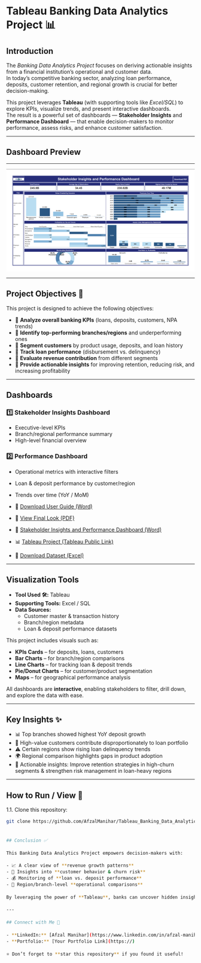 # Tableau Banking Data Analytics Project 📊  

## Introduction  

The *Banking Data Analytics Project* focuses on deriving actionable insights from a financial institution’s operational and customer data.  
In today’s competitive banking sector, analyzing loan performance, deposits, customer retention, and regional growth is crucial for better decision-making.  

This project leverages **Tableau** (with supporting tools like *Excel/SQL*) to explore KPIs, visualize trends, and present interactive dashboards.  
The result is a powerful set of dashboards — **Stakeholder Insights** and **Performance Dashboard** — that enable decision-makers to monitor performance, assess risks, and enhance customer satisfaction.  

---
## Dashboard Preview  

---
![Dashboard Preview](https://github.com/AfzalManihar/Tableau_Banking_Data_Analytics_Project/blob/main/Final_Dashboard.png)

---

## Project Objectives 🎯  

This project is designed to achieve the following objectives:  

- 📌 **Analyze overall banking KPIs** (loans, deposits, customers, NPA trends)  
- 📌 **Identify top-performing branches/regions** and underperforming ones  
- 📌 **Segment customers** by product usage, deposits, and loan history  
- 📌 **Track loan performance** (disbursement vs. delinquency)  
- 📌 **Evaluate revenue contribution** from different segments  
- 📌 **Provide actionable insights** for improving retention, reducing risk, and increasing profitability  

---

## Dashboards  

### 1️⃣ Stakeholder Insights Dashboard  
- Executive-level KPIs  
- Branch/regional performance summary  
- High-level financial overview  

### 2️⃣ Performance Dashboard  
- Operational metrics with interactive filters  
- Loan & deposit performance by customer/region  
- Trends over time (YoY / MoM)  

- 📖 [Download User Guide (Word)](https://github.com/AfzalManihar/Tableau_Banking_Data_Analytics_Project/blob/main/User%20Guide.docx)  
- 📑 [View Final Look (PDF)](https://github.com/AfzalManihar/Tableau_Banking_Data_Analytics_Project/blob/main/Tableau%20Banking%20Data%20Analytics.pdf)  
- 📑 [Stakeholder Insights and Performance Dashboard (Word)](https://github.com/AfzalManihar/Tableau_Banking_Data_Analytics_Project/blob/main/Stakeholder%20Insights%20and%20Performance%20Dashboard.docx)  
- 📊 [Tableau Project (Tableau Public Link)](https://public.tableau.com/app/profile/afzal.manihar/viz/TableauBankingDataAnalytics_17578559624050/StakeholderInsightsandPerformanceDashboard?publish=yes)  
- 📂 [Download Dataset (Excel)](https://github.com/AfzalManihar/Tableau_Banking_Data_Analytics_Project/blob/main/Finance%20record.xlsx)  


---


## Visualization Tools  

- **Tool Used 🛠️:** Tableau  
- **Supporting Tools:** Excel / SQL  
- **Data Sources:**  
  - Customer master & transaction history  
  - Branch/region metadata  
  - Loan & deposit performance datasets  

This project includes visuals such as:  
- **KPIs Cards** – for deposits, loans, customers  
- **Bar Charts** – for branch/region comparisons  
- **Line Charts** – for tracking loan & deposit trends  
- **Pie/Donut Charts** – for customer/product segmentation  
- **Maps** – for geographical performance analysis  

All dashboards are **interactive**, enabling stakeholders to filter, drill down, and explore the data with ease.  

---

## Key Insights ✨  

- 📊 Top branches showed highest YoY deposit growth  
- 👥 High-value customers contribute disproportionately to loan portfolio  
- ⚠️ Certain regions show rising loan delinquency trends  
- 🌍 Regional comparison highlights gaps in product adoption  
- 🔑 Actionable insights: Improve retention strategies in high-churn segments & strengthen risk management in loan-heavy regions  

---

## How to Run / View 🔁  

1.1. Clone this repository:  
   ```bash
   git clone https://github.com/AfzalManihar/Tableau_Banking_Data_Analytics_Project.git


## Conclusion ✅

This Banking Data Analytics Project empowers decision-makers with:

- 📈 A clear view of **revenue growth patterns**
- 👥 Insights into **customer behavior & churn risk**
- 💰 Monitoring of **loan vs. deposit performance**
- 🏦 Region/branch-level **operational comparisons**

By leveraging the power of **Tableau**, banks can uncover hidden insights, reduce risks, and improve overall financial performance.

---

## Connect with Me 🤝

- **LinkedIn:** [Afzal Manihar](https://www.linkedin.com/in/afzal-manihar-bb0183308)
- **Portfolio:** [Your Portfolio Link](https://)

⭐ Don’t forget to **star this repository** if you found it useful!


   
